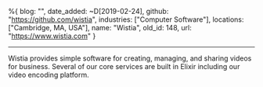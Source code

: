 %{
  blog: "",
  date_added: ~D[2019-02-24],
  github: "https://github.com/wistia",
  industries: ["Computer Software"],
  locations: ["Cambridge, MA, USA"],
  name: "Wistia",
  old_id: 148,
  url: "https://www.wistia.com"
}

---

Wistia provides simple software for creating, managing, and sharing videos for business. Several of our core services are built in Elixir including our video encoding platform.
